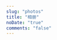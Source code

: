 ```yaml
---
slug: "photos"
title: "相册"
noDate: "true"
comments: "false"
---
```

<link type="text/css" href="./ins.css" rel="stylesheet">
<link type="text/css" href="./jquery.fancybox.css" rel="stylesheet">

<div class="instagram">
    <section class="archives album">
      <ul class="img-box-ul">
      </ul>
    </section>
</div>

<script src="https://code.jquery.com/jquery-3.2.1.min.js"></script>
<script src="./jquery.lazyload.js"></script>
<script src="./jquery.fancybox.js"></script>
<script src="./photos.js"></script>

<script>
  var that = this;
  $.getJSON("./picture.json", function (data) {
    that.render(that.page, data);
  });
</script>